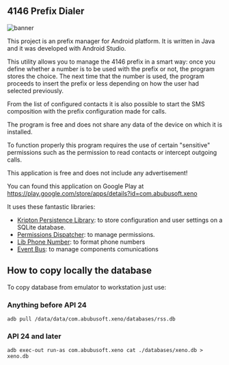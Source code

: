 ## 4146 Prefix Dialer

![banner](/docs/banner1024_500.png?raw=true "Banner")

This project is an prefix manager for Android platform. It is written in Java and it was developed with Android Studio.

This utility allows you to manage the 4146 prefix in a smart way: once you define whether a number is to be used with the prefix or not, the program stores the choice. The next time that the number is used, the program proceeds to insert the prefix or less depending on how the user had selected previously.

From the list of configured contacts it is also possible to start the SMS composition with the prefix configuration made for calls.

The program is free and does not share any data of the device on which it is installed.

To function properly this program requires the use of certain "sensitive" permissions such as the permission to read contacts or intercept outgoing calls.

This application is free and does not include any advertisement!

You can found this application on Google Play at https://play.google.com/store/apps/details?id=com.abubusoft.xeno

It uses these fantastic libraries:
 - [Kripton Persistence Library](http://github.com/xcesco/kripton): to store configuration and user settings on a SQLite database.
 - [Permissions Dispatcher](https://github.com/permissions-dispatcher/PermissionsDispatcher): to manage permissions. 
 - [Lib Phone Number](https://github.com/googlei18n/libphonenumber): to format phone numbers
 - [Event Bus](https://github.com/greenrobot/EventBus): to manage components comunications

## How to copy locally the database ##
To copy database from emulator to workstation just use:

### Anything before API 24 ###
```
adb pull /data/data/com.abubusoft.xeno/databases/rss.db
```

### API 24 and later ###
```
adb exec-out run-as com.abubusoft.xeno cat ./databases/xeno.db > xeno.db
```
